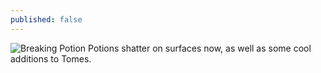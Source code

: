 ```yaml
---
published: false
---
```


![Breaking Potion]()
Potions shatter on surfaces now, as well as some cool additions to Tomes.

<!--excerpt-->

